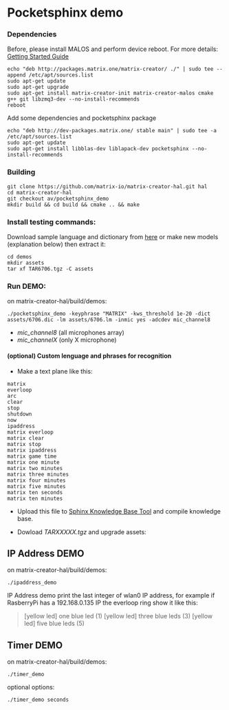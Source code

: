 # Pocketsphinx demo

### Dependencies 

Before, please install MALOS and perform device reboot. For more details: [Getting Started Guide](https://github.com/matrix-io/matrix-creator-quickstart/wiki/2.-Getting-Started)
```
echo "deb http://packages.matrix.one/matrix-creator/ ./" | sudo tee --append /etc/apt/sources.list
sudo apt-get update
sudo apt-get upgrade
sudo apt-get install matrix-creator-init matrix-creator-malos cmake g++ git libzmq3-dev --no-install-recommends
reboot
```
Add some dependencies and pocketsphinx package
```
echo "deb http://dev-packages.matrix.one/ stable main" | sudo tee -a /etc/apt/sources.list
sudo apt-get update
sudo apt-get install libblas-dev liblapack-dev pocketsphinx --no-install-recommends
```

### Building
``` 
git clone https://github.com/matrix-io/matrix-creator-hal.git hal
cd matrix-creator-hal
git checkout av/pocketsphinx_demo
mkdir build && cd build && cmake .. && make
```

### Install testing commands:
Download sample language and dictionary from [here](https://drive.google.com/file/d/0B3lA7p7SjZu-YUJxYmIwcnh4Qlk/view?usp=sharing) or make new models (explanation below) then extract it:
```
cd demos
mkdir assets
tar xf TAR6706.tgz -C assets
```
### Run DEMO:
on matrix-creator-hal/build/demos:
```
./pocketsphinx_demo -keyphrase "MATRIX" -kws_threshold 1e-20 -dict assets/6706.dic -lm assets/6706.lm -inmic yes -adcdev mic_channel8
``` 
- *mic_channel8* (all microphones array)
- *mic_channelX* (only X microphone)

#### (optional) Custom lenguage and phrases for recognition 

+ Make a text plane like this: 
``` 
matrix
everloop
arc 
clear
stop
shutdown
now
ipaddress
matrix everloop
matrix clear
matrix stop
matrix ipaddress
matrix game time
matrix one minute
matrix two minutes
matrix three minutes
matrix four minutes
matrix five minutes
matrix ten seconds
matrix ten minutes
```

+ Upload this file to [Sphinx Knowledge Base Tool](http://www.speech.cs.cmu.edu/tools/lmtool-new.html) and compile knowledge base.

+ Dowload *TARXXXXX.tgz* and upgrade assets: 


## IP Address DEMO
on matrix-creator-hal/build/demos:
```
./ipaddress_demo
```
IP Address demo print the last integer of wlan0 IP address, for example if RasberryPi has a 192.168.0.135 IP the everloop ring show it like this:
> [yellow led] one blue led    (1)
> [yellow led] three blue leds (3)
> [yellow led] five blue leds  (5)

## Timer DEMO
on matrix-creator-hal/build/demos:
```
./timer_demo
```
optional options:
```
./timer_demo seconds
```
